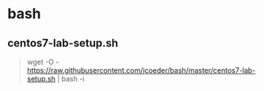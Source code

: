 # bash

## centos7-lab-setup.sh
> wget -O - https://raw.githubusercontent.com/jcoeder/bash/master/centos7-lab-setup.sh  | bash -i
